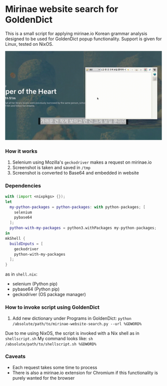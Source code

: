 # Mirinae website search for GoldenDict

This is a small script for applying mirinae.io Korean grammar analysis designed to be used for GoldenDict popup functionality.
Support is given for Linux, tested on NixOS.

![](./img/plugin.gif)

### How it works

1. Selenium using Mozilla's `geckodriver` makes a request on mirinae.io
2. Screenshot is taken and saved in `/tmp`
3. Screenshot is converted to Base64 and embedded in website

### Dependencies

```nix
with (import <nixpkgs> {});
let
  my-python-packages = python-packages: with python-packages; [
    selenium
    pybase64
  ];
  python-with-my-packages = python3.withPackages my-python-packages;
in
mkShell {
  buildInputs = [
  	geckodriver
    python-with-my-packages
  ];
}
```

as in `shell.nix`:
- selenium (Python pip)
- pybase64 (Python pip)
- geckodriver (OS package manager)

### How to invoke script using GoldenDict

1. Add new dictionary under Programs in GoldenDict:
`python /absolute/path/to/mirinae-website-search.py --url %GDWORD%`

Due to me using NixOS, the script is invoked with a Nix shell as in `shellscript.sh`
My command looks like: `sh /absolute/path/to/shellscript.sh %GDWORD%`

### Caveats

- Each request takes some time to process
- There is also a mirinae.io extension for Chromium if this functionality is purely wanted for the browser
